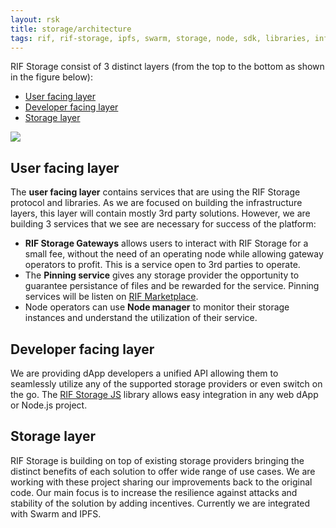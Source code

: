 ```yaml
---
layout: rsk
title: storage/architecture
tags: rif, rif-storage, ipfs, swarm, storage, node, sdk, libraries, infrastructure, protocols, mvp, design, rbtc, defi, decentralized, quick-start, guides, tutorial, networks, dapps, tools, rootstock, rsk, ethereum, smart-contracts, install, get-started, how-to, mainnet, testnet, contracts, wallets, web3, crypto
---
```


RIF Storage consist of 3 distinct layers (from the top to the bottom as shown in the figure below):

- [User facing layer](#user-facing-layer)
- [Developer facing layer](#developer-facing-layer)
- [Storage layer](#storage-layer)

![](/assets/img/rif-storage/architecture.png)

## User facing layer

The **user facing layer** contains services that are using the RIF Storage protocol and libraries. As we are focused on building the infrastructure layers, this layer will contain mostly 3rd party solutions. However, we are building 3 services that we see are necessary for success of the platform:

- **RIF Storage Gateways** allows users to interact with RIF Storage for a small fee, without the need of an operating node while allowing gateway operators to profit. This is a service open to 3rd parties to operate.
- The **Pinning service** gives any storage provider the opportunity to guarantee persistance of files and be rewarded for the service. Pinning services will be listen on [RIF Marketplace](https://www.rifos.org/marketplace).
- Node operators can use **Node manager** to monitor their storage instances and understand the utilization of their service.

## Developer facing layer

We are providing dApp developers a unified API allowing them to seamlessly utilize any of the supported storage providers or even switch on the go. The [RIF Storage JS](/rif/storage/libraries/javascript) library allows easy integration in any web dApp or Node.js project.

## Storage layer

RIF Storage is building on top of existing storage providers bringing the distinct benefits of each solution to offer wide range of use cases. We are working with these project sharing our improvements back to the original code. Our main focus is to increase the resilience against attacks and stability of the solution by adding incentives. Currently we are integrated with Swarm and IPFS.
